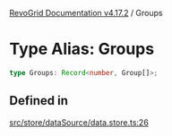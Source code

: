 [RevoGrid Documentation v4.17.2](README.md) / Groups

# Type Alias: Groups

```ts
type Groups: Record<number, Group[]>;
```

## Defined in

[src/store/dataSource/data.store.ts:26](https://github.com/revolist/revogrid/blob/ce71b2a267b00cca0f999dcb05c4c4637765259a/src/store/dataSource/data.store.ts#L26)
